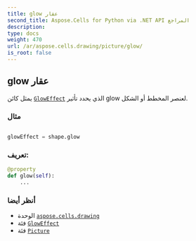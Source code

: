 ```yaml
---
title: glow عقار
second_title: Aspose.Cells for Python via .NET API المراجع
description:
type: docs
weight: 470
url: /ar/aspose.cells.drawing/picture/glow/
is_root: false
---
```

##  glow عقار

يمثل كائن [`GlowEffect`](/cells/python-net/ar/aspose.cells.drawing/gloweffect) الذي يحدد تأثير glow لعنصر المخطط أو الشكل.

###  مثال

```python

glowEffect = shape.glow

```
###  تعريف:
```python
@property
def glow(self):
    ...
```

###  أنظر أيضا
* الوحدة [`aspose.cells.drawing`](../../)
* فئة [`GlowEffect`](/cells/python-net/ar/aspose.cells.drawing/gloweffect)
* فئة [`Picture`](/cells/python-net/ar/aspose.cells.drawing/picture)
